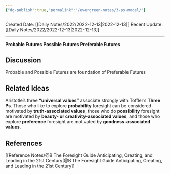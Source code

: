 ```yaml
---
{"dg-publish":true,"permalink":"/evergreen-notes/3-ps-model/"}
---
```



Created Date: [[Daily Notes/2022/2022-12-13\|2022-12-13]]
Recent Update:  [[Daily Notes/2022/2022-12-13\|2022-12-13]]

---
**Probable Futures**
**Possible Futures**
**Preferable Futures**

## Discussion
Probable and Possible Futures are foundation of Preferable Futures

## Related Ideas

 Aristotle’s three **“universal values”** associate strongly with Toffler’s **Three Ps**. Those who like to explore **probability** foresight can be considered motivated by **truth-associated values**, those who do **possibility** foresight are motivated by **beauty- or creativity-associated values**, and those who explore **preference** foresight are motivated by **goodness-associated values**.




## References
[[Reference Notes/@B The Foresight Guide Anticipating, Creating, and Leading in the 21st Century\|@B The Foresight Guide Anticipating, Creating, and Leading in the 21st Century]]
